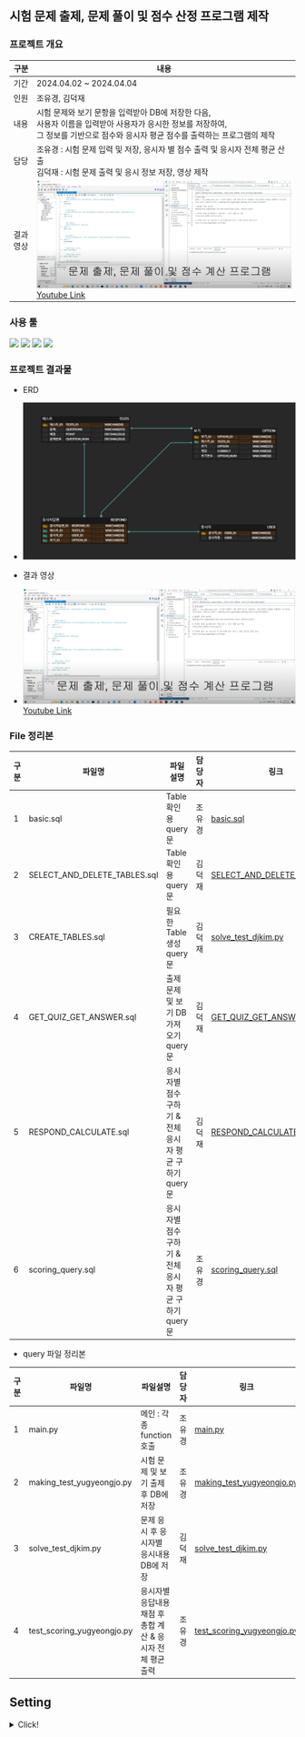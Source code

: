 ## 시험 문제 출제, 문제 풀이 및 점수 산정 프로그램 제작

### 프로젝트 개요
|구분|내용|
|--|--|
|기간|2024.04.02 ~ 2024.04.04|
|인원|조유경, 김덕재|
|내용|시험 문제와 보기 문항을 입력받아 DB에 저장한 다음, <br> 사용자 이름을 입력받아 사용자가 응시한 정보를 저장하여, <br> 그 정보를 기반으로 점수와 응시자 평균 점수를 출력하는 프로그램의 제작|
|담당|조유경 : 시험 문제 입력 및 저장, 응시자 별 점수 출력 및 응시자 전체 평균 산출 <br> 김덕재 : 시험 문제 출력 및 응시 정보 저장, 영상 제작|
|결과영상|<img src="./toy_ERDs/image/Youtube_img.png">[Youtube Link](https://www.youtube.com/watch?v=RyOrkZEqAyM)|

### 사용 툴
<img src="https://img.shields.io/badge/Python-3776AB?style=for-the-badge&logo=Python&logoColor=white"> <img src="https://img.shields.io/badge/mysql-4479A1?style=for-the-badge&logo=mysql&logoColor=white"> <img src="https://img.shields.io/badge/github-181717?style=for-the-badge&logo=github&logoColor=white"> <img src="https://img.shields.io/badge/docker-2496ED?style=for-the-badge&logo=docker&logoColor=white">

### 프로젝트 결과물
- ERD 
 + <img src="./toy_ERDs/image/ERD_img.png">
- 결과 영상
 + <img src="./toy_ERDs/image/Youtube_img.png">[Youtube Link](https://www.youtube.com/watch?v=RyOrkZEqAyM)



### File 정리본
|구분|파일명|파일설명|담당자|링크|
|--|--|--|--|--|
|1|basic.sql|Table 확인용 query문|조유경|[basic.sql](./toy_ERDs/files_query/basic.sql)|
|2|SELECT_AND_DELETE_TABLES.sql|Table 확인용 query문|김덕재|[SELECT_AND_DELETE_TABLES.sql](./toy_ERDs/files_query/SELECT_AND_DELETE_TABLES.sql)|
|3|CREATE_TABLES.sql|필요한 Table 생성 query문|김덕재|[solve_test_djkim.py](./toy_ERDs/files_query/CREATE_TABLES.sql)|
|4|GET_QUIZ_GET_ANSWER.sql|출제 문제 및 보기 DB 가져오기 query문|김덕재|[GET_QUIZ_GET_ANSWER.sql](./toy_ERDs/files_query/GET_QUIZ_GET_ANSWER.sql)|
|5|RESPOND_CALCULATE.sql|응시자별 점수 구하기 & 전체응시자 평균 구하기 query문|김덕재|[RESPOND_CALCULATE.sql](./toy_ERDs/files_query/RESPOND_CALCULATE.sql)|
|6|scoring_query.sql|응시자별 점수 구하기 & 전체응시자 평균 구하기 query문|조유경|[scoring_query.sql](./toy_ERDs/files_query/scoring_query.sql)|
- query 파일 정리본

|구분|파일명|파일설명|담당자|링크|
|--|--|--|--|--|
|1|main.py|메인 : 각종 function 호출|조유경|[main.py](./toy_ERDs/main.py)|
|2|making_test_yugyeongjo.py|시험 문제 및 보기 출제 후 DB에 저장|조유경|[making_test_yugyeongjo.py](./toy_ERDs/making_test_yugyeongjo.py)|
|3|solve_test_djkim.py|문제 응시 후 응시자별 응시내용 DB에 저장|김덕재|[solve_test_djkim.py](./toy_ERDs/solve_test_djkim.py)|
|4|test_scoring_yugyeongjo.py|응시자별 응답내용 채점 후 총합 계산 & 응시자 전체 평균 출력|조유경|[test_scoring_yugyeongjo.py](./toy_ERDs/test_scoring_yugyeongjo.py)|

## Setting
<details>
<summary>Click!</summary>

#### Main package
- java:17
- mysql:8

#### CLI with Dockerfile and compose.xml : duration 150.4s
```
# --project-name is docker container name

Docker installation command copied
~$ docker-compose --project-name python__mysql up -d --build

Docker reinstallation command copied
~$ docker-compose --project-name python__mysql build --no-cache
~$ docker-compose --project-name python__mysql up -d
```
#### samples
- [samples/python_mysql.py](./samples/python_mysql.py)

#### database infors
+ user='cocolabhub',
+ password='cocolabhub',
+ db='python_mysql'
</details>
